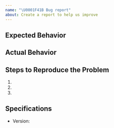 ```yaml
---
name: "\U0001F41B Bug report"
about: Create a report to help us improve
---
```


<!--
Thank you for reporting a possible bug in RollCakeSpa.js.

Please fill in as much of the template below as you can.

If possible, please provide code that demonstrates the problem, keeping it as
simple and free of external dependencies as you can.
-->

## Expected Behavior

## Actual Behavior

## Steps to Reproduce the Problem

  1.
  1.
  1.

## Specifications

  - Version: